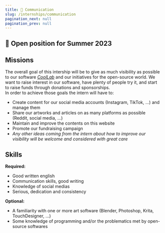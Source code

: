 ```yaml
---
title: 📣 Communication
slug: /internships/communication
pagination_next: null
pagination_prev: null
---
```


## 👀 Open position for Summer 2023

## Missions

The overall goal of this intership will be to give as much visibility as possible to our software [_CoolLab_](/lab-dev) and our initiatives for the open-source world. We want to raise interest in our software, have plenty of people try it, and start to raise funds through donations and sponsorships.<br/>
In order to achieve those goals the intern will have to:

- Create content for our social media accounts (Instagram, TikTok, ...) and manage them
- Share our artworks and articles on as many platforms as possible (Reddit, social media, ...)
- Maintain and improve the contents on this website
- Promote our fundraising campaign
- _Any other ideas coming from the intern about how to improve our visibility will be welcome and considered with great care_

## Skills

**Required:**

- Good written english
- Communication skills, good writing
- Knowledge of social medias
- Serious, dedication and consistency

**Optional:**

- A familiarity with one or more art software (Blender, Photoshop, Krita, TouchDesigner, ...)
- Some knowledge of programming and/or the problematics met by open-source softwares
